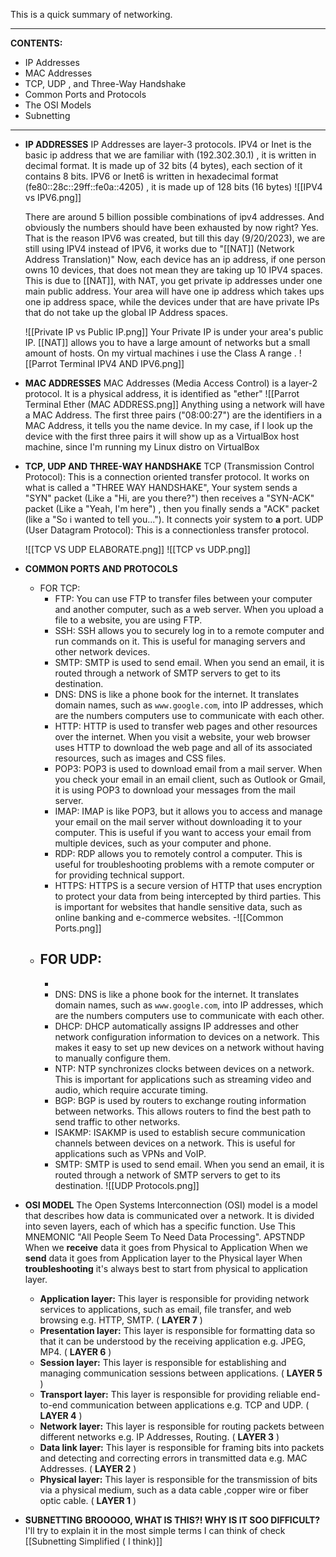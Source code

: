 This is a quick summary of networking.

---
**CONTENTS:**
- IP Addresses
- MAC Addresses
- TCP, UDP , and Three-Way Handshake
- Common Ports and Protocols
- The OSI Models
- Subnetting
---
-  **IP ADDRESSES**
	IP Addresses are layer-3 protocols.
	IPV4 or Inet is the basic ip address that we are familiar with (192.302.30.1) , it is written in decimal format. It is made up of 32 bits (4 bytes), each section of it contains 8 bits.
	IPV6 or Inet6 is written in hexadecimal format (fe80::28c::29ff::fe0a::4205) , it is made up of 128 bits (16 bytes)
	 ![[IPV4 vs IPV6.png]]
	
	There are around 5 billion possible combinations of ipv4 addresses. And obviously the numbers should have been exhausted by now right?
	Yes. That is the reason IPV6 was created, but till this day (9/20/2023), we are still using IPV4 instead of IPV6, it works due to "[[NAT]] (Network Address Translation)"
	Now, each device has an ip address, if one person owns 10 devices, that does not mean they are taking up 10 IPV4 spaces.
	This is due to [[NAT]], with NAT, you get private ip addresses under one main public address. Your area will have one ip address which takes ups one ip address space, while the devices under that are have private IPs that do not take up the global IP Address spaces.
	
	![[Private IP vs Public IP.png]]
	Your Private IP is under your area's public IP.
	[[NAT]] allows you to have a large amount of networks but a small amount of hosts.
	On my virtual machines i use the Class A range .
	![[Parrot Terminal IPV4 AND IPV6.png]]

- **MAC ADDRESSES**
	 MAC Addresses (Media Access Control) is a layer-2 protocol.
	 It is a physical address, it is identified as "ether"
	 ![[Parrot Terminal Ether (MAC ADDRESS.png]]
	 Anything using a network will have a MAC Address.
	 The first three pairs ("08:00:27") are the identifiers in a MAC Address, it tells you the name device.
	 In my case, if I look up the device with the first three pairs it will show up as a VirtualBox host machine, since I'm running my Linux distro on VirtualBox

- **TCP, UDP AND THREE-WAY HANDSHAKE**
	TCP (Transmission Control Protocol):
		This is a connection oriented transfer protocol. It works on what is called a "THREE WAY HANDSHAKE", Your system sends a "SYN" packet (Like a "Hi, are you there?") then receives a "SYN-ACK" packet (Like a "Yeah, I'm here") , then you finally sends a "ACK" packet (like a "So i wanted to tell you..."). It connects yoir system to **a** port.
	UDP (User Datagram Protocol):
		This is a connectionless transfer protocol.
		
	![[TCP VS UDP ELABORATE.png]]
	![[TCP vs UDP.png]]

- **COMMON PORTS AND PROTOCOLS**
	- FOR TCP:
		- FTP: You can use FTP to transfer files between your computer and another computer, such as a web server. When you upload a file to a website, you are using FTP.
		- SSH: SSH allows you to securely log in to a remote computer and run commands on it. This is useful for managing servers and other network devices.
		- SMTP: SMTP is used to send email. When you send an email, it is routed through a network of SMTP servers to get to its destination.
		- DNS: DNS is like a phone book for the internet. It translates domain names, such as `www.google.com`, into IP addresses, which are the numbers computers use to communicate with each other.
		- HTTP: HTTP is used to transfer web pages and other resources over the internet. When you visit a website, your web browser uses HTTP to download the web page and all of its associated resources, such as images and CSS files.
		- POP3: POP3 is used to download email from a mail server. When you check your email in an email client, such as Outlook or Gmail, it is using POP3 to download your messages from the mail server.
		- IMAP: IMAP is like POP3, but it allows you to access and manage your email on the mail server without downloading it to your computer. This is useful if you want to access your email from multiple devices, such as your computer and phone.
		- RDP: RDP allows you to remotely control a computer. This is useful for troubleshooting problems with a remote computer or for providing technical support.
		- HTTPS: HTTPS is a secure version of HTTP that uses encryption to protect your data from being intercepted by third parties. This is important for websites that handle sensitive data, such as online banking and e-commerce websites.
		-![[Common Ports.png]]
	- FOR UDP:
		- 
		- 
		- DNS: DNS is like a phone book for the internet. It translates domain names, such as `www.google.com`, into IP addresses, which are the numbers computers use to communicate with each other.
		- DHCP: DHCP automatically assigns IP addresses and other network configuration information to devices on a network. This makes it easy to set up new devices on a network without having to manually configure them.
		- NTP: NTP synchronizes clocks between devices on a network. This is important for applications such as streaming video and audio, which require accurate timing.
		- BGP: BGP is used by routers to exchange routing information between networks. This allows routers to find the best path to send traffic to other networks.
		- ISAKMP: ISAKMP is used to establish secure communication channels between devices on a network. This is useful for applications such as VPNs and VoIP.
		- SMTP: SMTP is used to send email. When you send an email, it is routed through a network of SMTP servers to get to its destination.
		![[UDP Protocols.png]]

- **OSI MODEL**
	The Open Systems Interconnection (OSI) model is a model that describes how data is communicated over a network. It is divided into seven layers, each of which has a specific function.
	Use This MNEMONIC "All People Seem To Need Data Processing". APSTNDP
	When we **receive** data it goes from Physical to Application
	When we **send** data it goes from Application layer to the Physical layer
	When **troubleshooting** it's always best to start from physical to application layer.
	
	- **Application layer:** This layer is responsible for providing network services to applications, such as email, file transfer, and web browsing e.g. HTTP, SMTP. ( **LAYER 7** )
	- **Presentation layer:** This layer is responsible for formatting data so that it can be understood by the receiving application e.g. JPEG, MP4. ( **LAYER 6** )
	- **Session layer:** This layer is responsible for establishing and managing communication sessions between applications. ( **LAYER 5** )
	- **Transport layer:** This layer is responsible for providing reliable end-to-end communication between applications e.g. TCP and UDP. ( **LAYER 4** )
	- **Network layer:** This layer is responsible for routing packets between different networks e.g. IP Addresses, Routing. ( **LAYER 3** )
	- **Data link layer:** This layer is responsible for framing bits into packets and detecting and correcting errors in transmitted data e.g. MAC Addresses. ( **LAYER 2** )
	- **Physical layer:** This layer is responsible for the transmission of bits via a  physical medium, such as a data cable ,copper wire or fiber optic cable. ( **LAYER 1** )

- **SUBNETTING**
	**BROOOOO, WHAT IS THIS?!
	WHY IS IT SOO DIFFICULT?**
	I'll try to explain it in the most simple terms I can think of
	check [[Subnetting Simplified ( I think)]]

